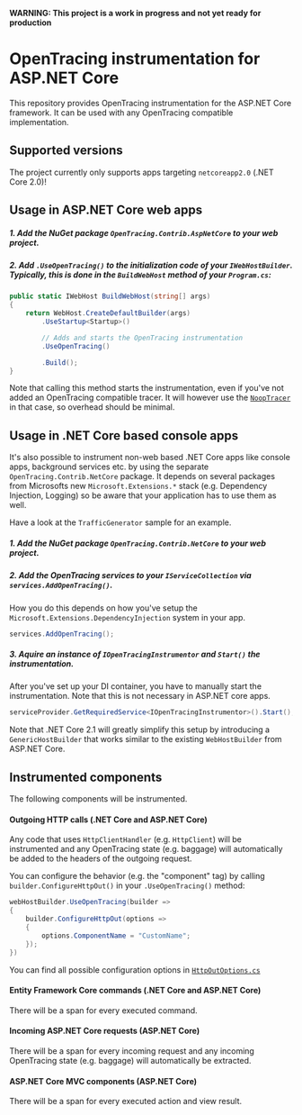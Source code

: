 **WARNING: This project is a work in progress and not yet ready for production**

# OpenTracing instrumentation for ASP.NET Core

This repository provides OpenTracing instrumentation for the ASP.NET Core framework. It can be used with any OpenTracing compatible implementation.

## Supported versions

The project currently only supports apps targeting `netcoreapp2.0` (.NET Core 2.0)!

## Usage in ASP.NET Core web apps

##### 1. Add the NuGet package `OpenTracing.Contrib.AspNetCore` to your web project.

##### 2. Add `.UseOpenTracing()` to the initialization code of your `IWebHostBuilder`. Typically, this is done in the `BuildWebHost` method of your `Program.cs`:

```csharp
public static IWebHost BuildWebHost(string[] args)
{
    return WebHost.CreateDefaultBuilder(args)
        .UseStartup<Startup>()

        // Adds and starts the OpenTracing instrumentation
        .UseOpenTracing()

        .Build();
}
```
Note that calling this method starts the instrumentation, even if you've not added an OpenTracing compatible tracer. It will however use the [`NoopTracer`](https://github.com/opentracing/opentracing-csharp/tree/master/src/OpenTracing/Noop) in that case, so overhead should be minimal.

## Usage in .NET Core based console apps

It's also possible to instrument non-web based .NET Core apps like console apps, background services etc. by using the separate `OpenTracing.Contrib.NetCore` package. It depends on several packages from Microsofts new `Microsoft.Extensions.*` stack (e.g. Dependency Injection, Logging) so be aware that your application has to use them as well.

Have a look at the `TrafficGenerator` sample for an example.

##### 1. Add the NuGet package `OpenTracing.Contrib.NetCore` to your web project.

##### 2. Add the OpenTracing services to your `IServiceCollection` via `services.AddOpenTracing()`.

How you do this depends on how you've setup the `Microsoft.Extensions.DependencyInjection` system in your app.

```csharp
services.AddOpenTracing();
```

##### 3. Aquire an instance of `IOpenTracingInstrumentor` and `Start()` the instrumentation.

After you've set up your DI container, you have to manually start the instrumentation. Note that this is not necessary in ASP.NET core apps.

```csharp
serviceProvider.GetRequiredService<IOpenTracingInstrumentor>().Start();
```

Note that .NET Core 2.1 will greatly simplify this setup by introducing a `GenericHostBuilder` that works similar to the existing `WebHostBuilder` from ASP.NET Core.

## Instrumented components

The following components will be instrumented.

#### Outgoing HTTP calls (.NET Core and ASP.NET Core)

Any code that uses `HttpClientHandler` (e.g. `HttpClient`) will be instrumented and any OpenTracing state (e.g. baggage) will automatically be added to the headers of the outgoing request.

You can configure the behavior (e.g. the "component" tag) by calling `builder.ConfigureHttpOut()` in your `.UseOpenTracing()` method:

```csharp
webHostBuilder.UseOpenTracing(builder =>
{
    builder.ConfigureHttpOut(options =>
    {
        options.ComponentName = "CustomName";
    });
})
```

You can find all possible configuration options in [`HttpOutOptions.cs`](https://github.com/opentracing-contrib/csharp-aspnetcore/blob/master/src/OpenTracing.Contrib.NetCore/Interceptors/HttpOut/HttpOutOptions.cs)

#### Entity Framework Core commands (.NET Core and ASP.NET Core)

There will be a span for every executed command.

#### Incoming ASP.NET Core requests (ASP.NET Core)

There will be a span for every incoming request and any incoming OpenTracing state (e.g. baggage) will automatically be extracted.

#### ASP.NET Core MVC components (ASP.NET Core)

There will be a span for every executed action and view result.
